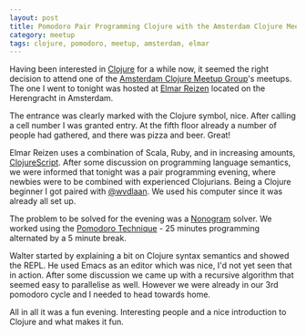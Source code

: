 ```yaml
---
layout: post
title: Pomodoro Pair Programming Clojure with the Amsterdam Clojure Meetup Group
category: meetup
tags: clojure, pomodoro, meetup, amsterdam, elmar
---
```


Having been interested in [Clojure](http://en.wikipedia.org/wiki/Clojure) for a while now, it seemed
the right decision to attend one of the [Amsterdam Clojure Meetup Group](http://www.meetup.com/The-Amsterdam-Clojure-Meetup-Group/)'s
meetups. The one I went to tonight was hosted at [Elmar Reizen](http://www.elmar.nl/) located on the
Herengracht in Amsterdam.

The entrance was clearly marked with the Clojure symbol, nice. After calling a cell number I was granted
entry. At the fifth floor already a number of people had gathered, and there was pizza and beer. Great!

Elmar Reizen uses a combination of Scala, Ruby, and in increasing amounts, [ClojureScript](https://github.com/clojure/clojurescript).
After some discussion on programming language semantics, we were informed that tonight was a pair programming
evening, where newbies were to be combined with experienced Clojurians. Being a Clojure beginner I got paired
with [@wvdlaan](https://twitter.com/wvdlaan). We used his computer since it was already all set up.

The problem to be solved for the evening was a [Nonogram](http://en.wikipedia.org/wiki/Nonogram) solver. We worked using
the [Pomodoro Technique](http://en.wikipedia.org/wiki/Pomodoro_Technique) - 25 minutes programming alternated
by a 5 minute break.

Walter started by explaining a bit on Clojure syntax semantics and showed the REPL. He used Emacs as an editor
which was nice, I'd not yet seen that in action. After some discussion we came up with a recursive algorithm that
seemed easy to parallelise as well. However we were already in our 3rd pomodoro cycle and I needed to head towards home.

All in all it was a fun evening. Interesting people and a nice introduction to Clojure and what makes it fun.

